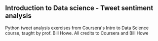 Introduction to Data science - Tweet sentiment analysis
--------------------------------------------------------

Python tweet analysis exercises from Coursera's Intro to Data Science course, taught by prof. Bill Howe. All credits to Coursera and Bill Howe 
